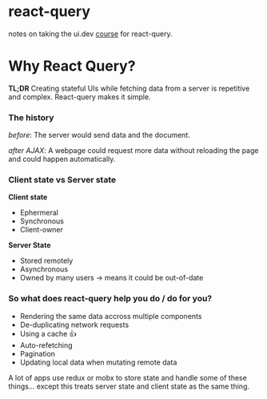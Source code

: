 # react-query
notes on taking the ui.dev [course](https://query.gg/) for react-query.


# Why React Query?

**TL;DR**
Creating stateful UIs while fetching data from a server is repetitive and complex. React-query makes it simple.

### The history
*before*:
The server would send data and the document.

*after AJAX*:
A webpage could request more data without reloading the page and could happen automatically.

### Client state vs Server state

**Client state**
- Ephermeral
- Synchronous
- Client-owner

**Server State**
- Stored remotely
- Asynchronous
- Owned by many users
-> means it could be out-of-date

### So what does react-query  help you do / do for you?
- Rendering the same data accross multiple components
- De-duplicating network requests
- Using a cache 👍
- Auto-refetching
- Pagination
- Updating local data when mutating remote data

A lot of apps use redux or mobx to store state and handle some of these things... except this treats server state and client state as the same thing.
